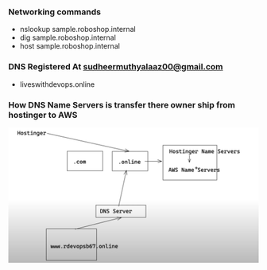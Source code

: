 ### Networking commands
- nslookup sample.roboshop.internal
- dig sample.roboshop.internal
- host sample.roboshop.internal 
### DNS Registered At sudheermuthyalaaz00@gmail.com
- liveswithdevops.online

### How DNS Name Servers is transfer there owner ship from hostinger to AWS
<p align="center">
  <img src="https://github.com/sudheermuthyala/AWS/blob/main/RK/i/2023-02-15-21-31-53.png" />
    </p>
